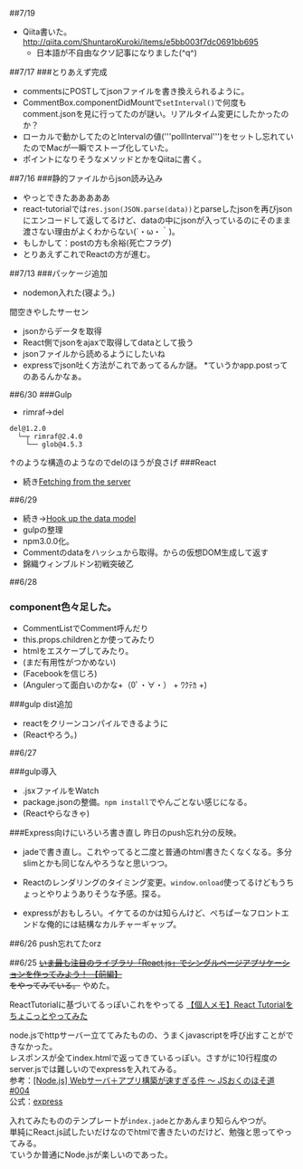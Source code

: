 ##7/19
* Qiita書いた。
http://qiita.com/ShuntaroKuroki/items/e5bb003f7dc0691bb695
  * 日本語が不自由なクソ記事になりました(^q^)

##7/17
###とりあえず完成
* commentsにPOSTしてjsonファイルを書き換えられるように。
* CommentBox.componentDidMountで```setInterval()```で何度もcomment.jsonを見に行ってたのが謎い。リアルタイム変更にしたかったのか？
* ローカルで動かしてたのとIntervalの値('''pollInterval''')をセットし忘れていたのでMacが一瞬でストーブ化していた。
* ポイントになりそうなメソッドとかをQiitaに書く。

##7/16
###静的ファイルからjson読み込み
* やっとできたあああああ
* react-tutorialでは```res.json(JSON.parse(data))```とparseしたjsonを再びjsonにエンコードして返してるけど、dataの中にjsonが入っているのにそのまま渡さない理由がよくわからない(´・ω・｀)。
* もしかして：postの方も余裕(死亡フラグ)
* とりあえずこれでReactの方が進む。

##7/13
###パッケージ追加
* nodemon入れた(寝よう。)

間空きやしたサーセン
* jsonからデータを取得
* React側でjsonをajaxで取得してdataとして扱う
* jsonファイルから読めるようにしたいね
* expressでjson吐く方法がこれであってるんか謎。
    *ていうかapp.postってのあるんかなぁ。

##6/30
###Gulp
* rimraf→del
```
del@1.2.0
  └─┬ rimraf@2.4.0
    └── glob@4.5.3
```
↑のような構造のようなのでdelのほうが良さげ
###React
* 続き[Fetching from the server](http://facebook.github.io/react/docs/tutorial.html#fetching-from-the-server)

##6/29
* 続き→[Hook up the data model](http://facebook.github.io/react/docs/tutorial.html#hook-up-the-data-model)
* gulpの整理
* npm3.0.0化。
* Commentのdataをハッシュから取得。からの仮想DOM生成して返す
* 錦織ウィンブルドン初戦突破乙

##6/28

### component色々足した。
* CommentListでComment呼んだり
* this.props.childrenとか使ってみたり
* htmlをエスケープしてみたり。
* (まだ有用性がつかめない)
* (Facebookを信じろ)
* (Angulerって面白いのかな+（0ﾟ・∀・） + ﾜｸﾃｶ +)

###gulp dist追加
* reactをクリーンコンパイルできるように
* (Reactやろう。)

##6/27

###gulp導入
* .jsxファイルをWatch
* package.jsonの整備。```npm install```でやんごとない感じになる。
* (Reactやらなきゃ)

###Express向けにいろいろ書き直し
昨日のpush忘れ分の反映。
* jadeで書き直し。これやってると二度と普通のhtml書きたくなくなる。多分slimとかも同じなんやろうなと思いつつ。
+ Reactのレンダリングのタイミング変更。```window.onload```使ってるけどもうちょっとやりようありそうな予感。探る。
* expressがおもしろい。イケてるのかは知らんけど、ぺちぱーなフロントエンドな俺的には結構なカルチャーギャップ。

##6/26
push忘れてたorz

##6/25
~~[いま最も注目のライブラリ「React.js」でシングルページアプリケーションを作ってみよう！ 【前編】](http://codezine.jp/article/detail/8491?p=2)  
をやってみている。~~
やめた。

ReactTutorialに基づいてるっぽいこれをやってる
[【個人メモ】React Tutorialをちょこっとやってみた](http://qiita.com/futoase/items/d536527e0bfe83aea0c5)

node.jsでhttpサーバー立ててみたものの、うまくjavascriptを呼び出すことができなかった。  
レスポンスが全てindex.htmlで返ってきているっぽい。さすがに10行程度のserver.jsでは難しいのでexpressを入れてみる。  
参考：[[Node.js] Webサーバ＋アプリ構築が速すぎる件 〜 JSおくのほそ道 #004](http://qiita.com/hosomichi/items/1991567e56dea41d1021)  
公式：[express](https://www.npmjs.com/package/express)

入れてみたもののテンプレートが```index.jade```とかあんまり知らんやつが。  
単純にReact.js試したいだけなのでhtmlで書きたいのだけど、勉強と思ってやってみる。  
ていうか普通にNode.jsが楽しいのであった。
